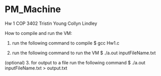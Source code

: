 # PM_Machine
Hw 1 COP 3402
Tristin Young
Collyn Lindley

How to compile and run the VM:

1. run the following command to compile
	$ gcc Hw1.c

2. run the following command to run the VM
	$ ./a.out inputFileName.txt

(optional)
3. for output to a file run the following command
	$ ./a.out inputFileName.txt > output.txt

